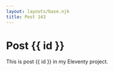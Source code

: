 ```yaml
---
layout: layouts/base.njk
title: Post 143
---
```


# Post {{ id }}

This is post {{ id }} in my Eleventy project.
